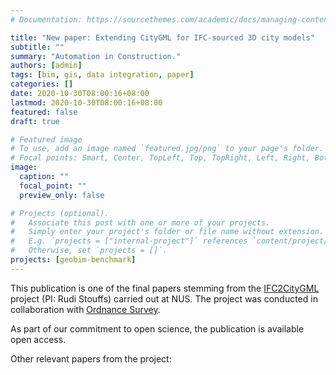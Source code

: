 ```yaml
---
# Documentation: https://sourcethemes.com/academic/docs/managing-content/

title: "New paper: Extending CityGML for IFC-sourced 3D city models"
subtitle: ""
summary: "Automation in Construction."
authors: [admin]
tags: [bim, gis, data integration, paper]
categories: []
date: 2020-10-30T08:00:16+08:00
lastmod: 2020-10-30T08:00:16+08:00
featured: false
draft: true

# Featured image
# To use, add an image named `featured.jpg/png` to your page's folder.
# Focal points: Smart, Center, TopLeft, Top, TopRight, Left, Right, BottomLeft, Bottom, BottomRight.
image:
  caption: ""
  focal_point: ""
  preview_only: false

# Projects (optional).
#   Associate this post with one or more of your projects.
#   Simply enter your project's folder or file name without extension.
#   E.g. `projects = ["internal-project"]` references `content/project/deep-learning/index.md`.
#   Otherwise, set `projects = []`.
projects: [geobim-benchmark]
---
```


This publication is one of the final papers stemming from the [IFC2CityGML](https://ifc2citygml.github.io) project (PI: Rudi Stouffs) carried out at NUS.
The project was conducted in collaboration with [Ordnance Survey](https://www.ordnancesurvey.co.uk).

As part of our commitment to open science, the publication is available open access.

Other relevant papers from the project:


